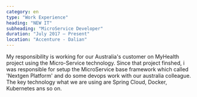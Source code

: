 ```yaml
---
category: en
type: "Work Experience"
heading: "NEW IT"
subheading: "MicroService Developer"
duration: "July 2017 – Present"
location: "Accenture - Dalian"
---
```


My responsibility is working for our Australia's customer on MyHealth project using the Micro-Service technology. Since that project finshed, i was responsible for setup the MicroService base framework which called 'Nextgen Platform' and do some devops work with our australia colleague. The key technology what we are using are Spring Cloud, Docker, Kubernetes ans so on.